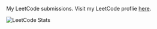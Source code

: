 My LeetCode submissions. 
Visit my LeetCode proflie [here](https://leetcode.com/ashishkulkarnii).

![LeetCode Stats](https://leetcard.jacoblin.cool/ashishkulkarnii?theme=dark&font=Noto%20Sans&ext=heatmap)
